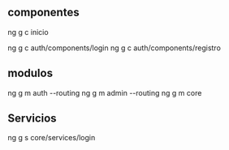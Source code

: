## componentes

ng g c inicio

ng g c auth/components/login
ng g c auth/components/registro

## modulos

ng g m auth --routing
ng g m admin --routing
ng g m core

## Servicios

ng g s core/services/login
